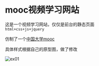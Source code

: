 # mooc视频学习网站
这是一个视频学习网站，仅仅是前台的静态页面<br>
``html+css+js+jquery``

仿制了一个[中国大学mooc](http://www.icourse163.org/category/all#?type=30&orderBy=0&pageIndex=1)

具体样式根据自己的原型图，做了修改

![ex01]()
